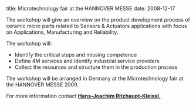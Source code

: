 title: Microtechnology fair at the HANNOVER MESSE
date: 2008-12-17 

The workshop will give an overview on the product development process of ceramic micro parts related to Sensors & Actuators applications with focus on Applications, Manufacturing and Reliability.

The workshop will:
 
* Identify the critical steps and missing competence  
* Define 4M services and identify industrial service providers  
* Collect the resources and structure them in the production process  

The workshop will be arranged in Germany at the Microtechnology fair at the HANNOVER MESSE 2009.

For more information contact <a href="mailto:Hans-Joachim.Ritzhaupt-Kleissl@imf.fzk.de">**Hans-Joachim Ritzhaupt-Kleissl.**</a>